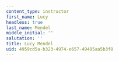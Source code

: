 ```yaml
---
content_type: instructor
first_name: Lucy
headless: true
last_name: Mendel
middle_initial: ''
salutation: ''
title: Lucy Mendel
uid: 4959cd5a-b323-4974-e657-49495aa5b3f8
---
```

